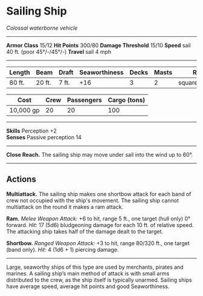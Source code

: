 # Sailing Ship

_Colossal waterborne vehicle_

---

**Armor Class** 15/12
**Hit Points** 300/80
**Damage Threshold** 15/10
**Speed** sail 40 ft. (poor 45°/-/45°/-)
**Travel** sail 4 mph

--- 

|  Length  |  Beam  |  Draft  | Seaworthiness | Decks | Masts |      Rig      |
| -------- | ------ | ------- | ------------- | ----- | ----- | ------------- |
|   80 ft. | 20 ft. |   7 ft. |           +16 |     3 |     2 | square,lateen |

|    Cost   | Crew | Passengers | Cargo (tons) |
| --------- | ---- | ---------- | ------------ |
| 10,000 gp |   20 |         20 |          100 |

---

**Skills** Perception +2  
**Senses** Passive perception 14

---

**Close Reach.** The sailing ship may move under sail into the wind up to 60°.

---

## Actions

**Multiattack.** The sailing ship makes one shortbow attack for each band of crew not occupied with the ship's movement. The sailing ship cannot multiattack on the round it makes a ram attack. 

**Ram.** _Melee Weapon Attack:_ +6 to hit, range 5 ft., one target (hull only) 0° forward. _Hit:_ 17 (5d6) bludgeoning damage for each 10 ft. of relative speed. The attacking ship takes half of the damage dealt to the target.

**Shortbow.** _Ranged Weapon Attack:_ +3 to hit, range 80/320 ft., one target (band only). _Hit:_ 4 (1d6 + 1) piercing damage.

---

Large, seaworthy ships of this type are used by merchants, pirates and marines. A sailing ship’s main method of attack is with small arms distributed to the crew, as the ship itself is typically unarmed. Sailing ships have average speed, average hit points and good Seaworthiness.

